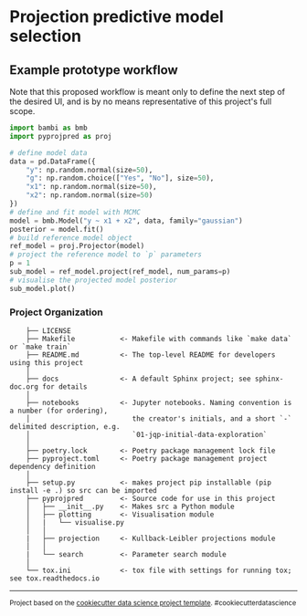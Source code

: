 # Projection predictive model selection

## Example prototype workflow

Note that this proposed workflow is meant only to define the next step of the desired UI, and is by no means representative of this project's full scope.

```python
import bambi as bmb
import pyprojpred as proj

# define model data
data = pd.DataFrame({
    "y": np.random.normal(size=50),
    "g": np.random.choice(["Yes", "No"], size=50),
    "x1": np.random.normal(size=50),
    "x2": np.random.normal(size=50)
})
# define and fit model with MCMC
model = bmb.Model("y ~ x1 + x2", data, family="gaussian")
posterior = model.fit()
# build reference model object
ref_model = proj.Projector(model)
# project the reference model to `p` parameters
p = 1
sub_model = ref_model.project(ref_model, num_params=p)
# visualise the projected model posterior
sub_model.plot()
```

### Project Organization

```
    ├── LICENSE
    ├── Makefile           <- Makefile with commands like `make data` or `make train`
    ├── README.md          <- The top-level README for developers using this project
    │
    ├── docs               <- A default Sphinx project; see sphinx-doc.org for details
    │
    ├── notebooks          <- Jupyter notebooks. Naming convention is a number (for ordering),
    │                         the creator's initials, and a short `-` delimited description, e.g.
    │                         `01-jqp-initial-data-exploration`
    │
    ├── poetry.lock        <- Poetry package management lock file
    ├── pyproject.toml     <- Poetry package management project dependency definition
    │
    ├── setup.py           <- makes project pip installable (pip install -e .) so src can be imported
    ├── pyprojpred         <- Source code for use in this project
    │   ├── __init__.py    <- Makes src a Python module
    │   ├── plotting       <- Visualisation module
    │   |   └── visualise.py
    │   │
    |   ├── projection     <- Kullback-Leibler projections module
    │   │
    |   └── search         <- Parameter search module
    │
    └── tox.ini            <- tox file with settings for running tox; see tox.readthedocs.io
```

---
<p><small>Project based on the <a target="_blank" href="https://drivendata.github.io/cookiecutter-data-science/">cookiecutter data science project template</a>. #cookiecutterdatascience</small></p>
